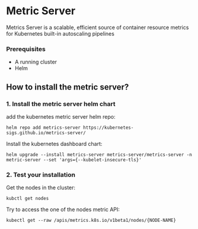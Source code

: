 # Metric Server

Metrics Server is a scalable, efficient source of container resource metrics for Kubernetes built-in autoscaling pipelines

### Prerequisites
- A running cluster
- Helm

## How to install the metric server?

### 1. Install the metric server helm chart
add the kubernetes metric server helm repo:
```
​​helm repo add metrics-server https://kubernetes-sigs.github.io/metrics-server/
```

Install the kubernetes dashboard chart:
```
helm upgrade --install metrics-server metrics-server/metrics-server -n metric-server --set 'args={--kubelet-insecure-tls}'
```

### 2. Test your installation
Get the nodes in the cluster:
```
kubctl get nodes
```
Try to access the one of the nodes metric API:
```
kubectl get --raw /apis/metrics.k8s.io/v1beta1/nodes/{NODE-NAME}
```
